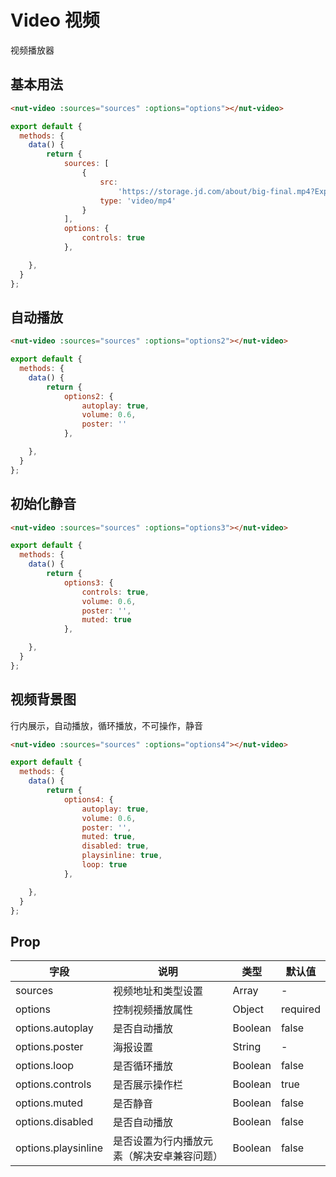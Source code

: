 # Video 视频

视频播放器

## 基本用法

```html
<nut-video :sources="sources" :options="options"></nut-video>
```

```javascript
export default {
  methods: {
    data() {
        return {
            sources: [
                {
                    src:
                        'https://storage.jd.com/about/big-final.mp4?Expires=3730193075&AccessKey=3LoYX1dQWa6ZXzQl&Signature=ViMFjz%2BOkBxS%2FY1rjtUVqbopbJI%3D',
                    type: 'video/mp4'
                }
            ],
            options: {
                controls: true
            },

    },
  }
};
```

## 自动播放

```html
<nut-video :sources="sources" :options="options2"></nut-video>
```

```javascript
export default {
  methods: {
    data() {
        return {
            options2: {
                autoplay: true,
                volume: 0.6,
                poster: ''
            },

    },
  }
};
```

## 初始化静音

```html
<nut-video :sources="sources" :options="options3"></nut-video>
```

```javascript
export default {
  methods: {
    data() {
        return {
            options3: {
                controls: true,
                volume: 0.6,
                poster: '',
                muted: true
            },

    },
  }
};
```

## 视频背景图

行内展示，自动播放，循环播放，不可操作，静音

```html
<nut-video :sources="sources" :options="options4"></nut-video>
```

```javascript
export default {
  methods: {
    data() {
        return {
            options4: {
                autoplay: true,
                volume: 0.6,
                poster: '',
                muted: true,
                disabled: true,
                playsinline: true,
                loop: true
            },

    },
  }
};
```

## Prop

| 字段                | 说明                                       | 类型    | 默认值   |
| ------------------- | ------------------------------------------ | ------- | -------- |
| sources             | 视频地址和类型设置                         | Array   | -        |
| options             | 控制视频播放属性                           | Object  | required |
| options.autoplay    | 是否自动播放                               | Boolean | false    |
| options.poster      | 海报设置                                   | String  | -        |
| options.loop        | 是否循环播放                               | Boolean | false    |
| options.controls    | 是否展示操作栏                             | Boolean | true     |
| options.muted       | 是否静音                                   | Boolean | false    |
| options.disabled    | 是否自动播放                               | Boolean | false    |
| options.playsinline | 是否设置为行内播放元素（解决安卓兼容问题） | Boolean | false    |
